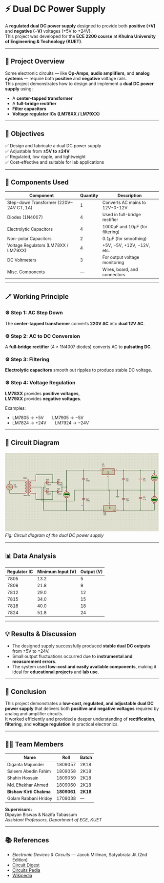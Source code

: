 # ⚡ Dual DC Power Supply 
A **regulated dual DC power supply** designed to provide both **positive (+V)** and **negative (−V)** voltages (±5V to ±24V).  
This project was developed for the **ECE 2200 course** at **Khulna University of Engineering & Technology (KUET)**.

---

## 🧠 Project Overview

Some electronic circuits — like **Op-Amps**, **audio amplifiers**, and **analog systems** — require both **positive** and **negative** voltage rails.  
This project demonstrates how to design and implement a **dual DC power supply** using:
- A **center-tapped transformer**
- A **full-bridge rectifier**
- **Filter capacitors**
- **Voltage regulator ICs (LM78XX / LM79XX)**

---

## 🎯 Objectives

✅ Design and fabricate a dual DC power supply  
✅ Adjustable from **±5V to ±24V**  
✅ Regulated, low ripple, and lightweight  
✅ Cost-effective and suitable for lab applications  

---

## 🧩 Components Used

| Component | Quantity | Description |
|------------|-----------|-------------|
| Step-down Transformer (220V–24V CT, 1A) | 1 | Converts AC mains to 12V-0-12V |
| Diodes (1N4007) | 4 | Used in full-bridge rectifier |
| Electrolytic Capacitors | 4 | 1000µF and 10µF (for filtering) |
| Non-polar Capacitors | 2 | 0.1µF (for smoothing) |
| Voltage Regulators (LM78XX / LM79XX) | 4 | +5V, −5V, +12V, −12V, etc. |
| DC Voltmeters | 3 | For output voltage monitoring |
| Misc. Components | — | Wires, board, and connectors |

---

## 🪄 Working Principle

### ⚙️ Step 1: AC Step Down
The **center-tapped transformer** converts **220V AC** into **dual 12V AC**.

### ⚙️ Step 2: AC to DC Conversion
A **full-bridge rectifier** (4 × 1N4007 diodes) converts AC to **pulsating DC**.

### ⚙️ Step 3: Filtering
**Electrolytic capacitors** smooth out ripples to produce stable DC voltage.

### ⚙️ Step 4: Voltage Regulation
**LM78XX** provides **positive voltages**,  
**LM79XX** provides **negative voltages**.

Examples:  
- LM7805 → +5V  LM7905 → −5V  
- LM7824 → +24V  LM7924 → −24V  

---

## 🔌 Circuit Diagram

![Circuit Diagram](circuit_diagram.png)  
*Fig: Circuit diagram of the dual DC power supply*

---

## 📊 Data Analysis

| Regulator IC | Minimum Input (V) | Output (V) |
|---------------|--------------------|-------------|
| 7805 | 13.2 | 5 |
| 7809 | 21.8 | 9 |
| 7812 | 29.0 | 12 |
| 7815 | 34.0 | 15 |
| 7818 | 40.0 | 18 |
| 7824 | 51.8 | 24 |

---

## 💡 Results & Discussion

- The designed supply successfully produced **stable dual DC outputs** from ±5V to ±24V.  
- Small output fluctuations occurred due to **instrumental and measurement errors**.  
- The system used **low-cost and easily available components**, making it ideal for **educational projects** and **lab use**.

---

## 🧾 Conclusion

This project demonstrates a **low-cost, regulated, and adjustable dual DC power supply** that delivers both **positive and negative voltages** required by analog and amplifier circuits.  
It worked efficiently and provided a deeper understanding of **rectification**, **filtering**, and **voltage regulation** in practical electronics.

---

## 👨‍💻 Team Members

| Name | Roll | Batch |
|------|------|-------|
| Diganta Majumder | 1809057 | 2K18 |
| Saleem Abedin Fahim | 1809058 | 2K18 |
| Shahin Hossain | 1809059 | 2K18 |
| Md. Eftekhar Ahmed | 1809060 | 2K18 |
| **Bishaw Kirti Chakma** | **1809061** | **2K18** |
| Golam Rabbani Hridoy | 1709038 | — |

**Supervisors:**  
Dipayan Biswas & Nazifa Tabassum  
_Assistant Professors, Department of ECE, KUET_


---

## 📚 References

- *Electronic Devices & Circuits* — Jacob Millman, Satyabrata Jit (2nd Edition)  
- [Circuit Digest](https://circuitdigest.com/)  
- [Circuits Pedia](https://circuitspedia.com/)  
- [Wikipedia](https://en.wikipedia.org/wiki/DC_power_supply)

